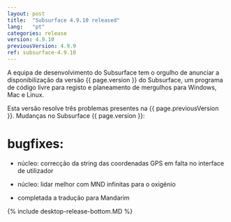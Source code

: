 ```yaml
---
layout: post
title:  "Subsurface 4.9.10 released"
lang:   "pt"
categories: release
version: 4.9.10
previousVersion: 4.9.9
ref: subsurface-4.9.10
---
```


A equipa de desenvolvimento do Subsurface tem o orgulho de anunciar a disponibilização da versão  {{ page.version }} do Subsurface, um programa de código livre para registo e planeamento de mergulhos para Windows, Mac e Linux.

Esta versão resolve três problemas presentes na {{ page.previousVersion }}. Mudanças no Subsurface {{ page.version }}:

# bugfixes:

 - núcleo: correcção da string das coordenadas GPS em falta no interface de utilizador

 - núcleo: lidar melhor com MND infinitas para o oxigénio

 - completada a tradução para Mandarim

{% include desktop-release-bottom.MD %}
